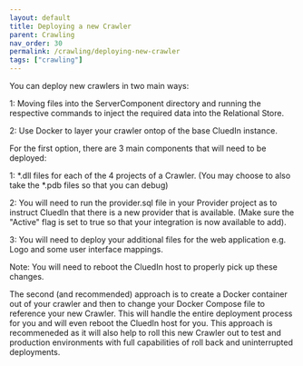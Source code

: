 ```yaml
---
layout: default
title: Deploying a new Crawler
parent: Crawling
nav_order: 30
permalink: /crawling/deploying-new-crawler
tags: ["crawling"]
---
```


You can deploy new crawlers in two main ways:

1: Moving files into the ServerComponent directory and running the respective commands to inject the required data into the Relational Store. 

2: Use Docker to layer your crawler ontop of the base CluedIn instance. 

For the first option, there are 3 main components that will need to be deployed:

1: *.dll files for each of the 4 projects of a Crawler. (You may choose to also take the *.pdb files so that you can debug)

2: You will need to run the provider.sql file in your Provider project as to instruct CluedIn that there is a new provider that is available. (Make sure the "Active" flag is set to true so that your integration is now available to add).

3: You will need to deploy your additional files for the web application e.g. Logo and some user interface mappings. 

Note: You will need to reboot the CluedIn host to properly pick up these changes. 

The second (and recommended) approach is to create a Docker container out of your crawler and then to change your Docker Compose file to reference your new Crawler. This will handle the entire deployment process for you and will even reboot the CluedIn host for you. This approach is recommeneded as it will also help to roll this new Crawler out to test and production environments with full capabilities of roll back and uninterrupted deployments. 
